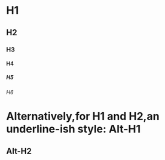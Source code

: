 # H1
## H2
### H3
#### H4
##### H5
###### H6
Alternatively,for H1 and H2,an underline-ish style:
Alt-H1
=======
Alt-H2
-------

